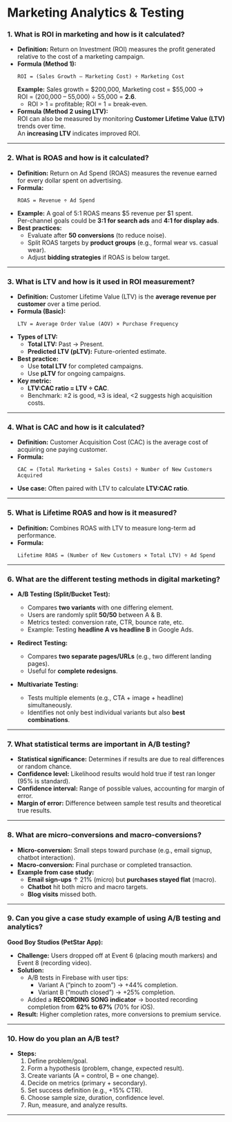 # Marketing Analytics & Testing     

### **1. What is ROI in marketing and how is it calculated?**  
- **Definition:** Return on Investment (ROI) measures the profit generated relative to the cost of a marketing campaign.  
- **Formula (Method 1):**  
  ```
  ROI = (Sales Growth – Marketing Cost) ÷ Marketing Cost
  ```  
  **Example:** Sales growth = $200,000, Marketing cost = $55,000 →  
  ROI = (200,000 – 55,000) ÷ 55,000 = **2.6**.  
  - ROI > 1 = profitable; ROI = 1 = break-even.  
- **Formula (Method 2 using LTV):**  
  ROI can also be measured by monitoring **Customer Lifetime Value (LTV)** trends over time.  
  An **increasing LTV** indicates improved ROI.  

---

### **2. What is ROAS and how is it calculated?**  
- **Definition:** Return on Ad Spend (ROAS) measures the revenue earned for every dollar spent on advertising.  
- **Formula:**  
  ```
  ROAS = Revenue ÷ Ad Spend
  ```  
- **Example:** A goal of 5:1 ROAS means $5 revenue per $1 spent.  
  Per-channel goals could be **3:1 for search ads** and **4:1 for display ads**.  
- **Best practices:**  
  - Evaluate after **50 conversions** (to reduce noise).  
  - Split ROAS targets by **product groups** (e.g., formal wear vs. casual wear).  
  - Adjust **bidding strategies** if ROAS is below target.  

---

### **3. What is LTV and how is it used in ROI measurement?**  
- **Definition:** Customer Lifetime Value (LTV) is the **average revenue per customer** over a time period.  
- **Formula (Basic):**  
  ```
  LTV = Average Order Value (AOV) × Purchase Frequency
  ```  
- **Types of LTV:**  
  - **Total LTV:** Past → Present.  
  - **Predicted LTV (pLTV):** Future-oriented estimate.  
- **Best practice:**  
  - Use **total LTV** for completed campaigns.  
  - Use **pLTV** for ongoing campaigns.  
- **Key metric:**  
  - **LTV:CAC ratio = LTV ÷ CAC**.  
  - Benchmark: ≥2 is good, ≈3 is ideal, <2 suggests high acquisition costs.  

---

### **4. What is CAC and how is it calculated?**  
- **Definition:** Customer Acquisition Cost (CAC) is the average cost of acquiring one paying customer.  
- **Formula:**  
  ```
  CAC = (Total Marketing + Sales Costs) ÷ Number of New Customers Acquired
  ```  
- **Use case:** Often paired with LTV to calculate **LTV:CAC ratio**.  

---

### **5. What is Lifetime ROAS and how is it measured?**  
- **Definition:** Combines ROAS with LTV to measure long-term ad performance.  
- **Formula:**  
  ```
  Lifetime ROAS = (Number of New Customers × Total LTV) ÷ Ad Spend
  ```  

---

### **6. What are the different testing methods in digital marketing?**  
- **A/B Testing (Split/Bucket Test):**  
  - Compares **two variants** with one differing element.  
  - Users are randomly split **50/50** between A & B.  
  - Metrics tested: conversion rate, CTR, bounce rate, etc.  
  - Example: Testing **headline A vs headline B** in Google Ads.  

- **Redirect Testing:**  
  - Compares **two separate pages/URLs** (e.g., two different landing pages).  
  - Useful for **complete redesigns**.  

- **Multivariate Testing:**  
  - Tests multiple elements (e.g., CTA + image + headline) simultaneously.  
  - Identifies not only best individual variants but also **best combinations**.  

---

### **7. What statistical terms are important in A/B testing?**  
- **Statistical significance:** Determines if results are due to real differences or random chance.  
- **Confidence level:** Likelihood results would hold true if test ran longer (95% is standard).  
- **Confidence interval:** Range of possible values, accounting for margin of error.  
- **Margin of error:** Difference between sample test results and theoretical true results.  

---

### **8. What are micro-conversions and macro-conversions?**  
- **Micro-conversion:** Small steps toward purchase (e.g., email signup, chatbot interaction).  
- **Macro-conversion:** Final purchase or completed transaction.  
- **Example from case study:**  
  - **Email sign-ups** ↑ 21% (micro) but **purchases stayed flat** (macro).  
  - **Chatbot** hit both micro and macro targets.  
  - **Blog visits** missed both.  

---

### **9. Can you give a case study example of using A/B testing and analytics?**  
**Good Boy Studios (PetStar App):**  
- **Challenge:** Users dropped off at Event 6 (placing mouth markers) and Event 8 (recording video).  
- **Solution:**  
  - A/B tests in Firebase with user tips:  
    - Variant A (“pinch to zoom”) → +44% completion.  
    - Variant B (“mouth closed”) → +25% completion.  
  - Added a **RECORDING SONG indicator** → boosted recording completion from **62% to 67%** (70% for iOS).  
- **Result:** Higher completion rates, more conversions to premium service.  

---

### **10. How do you plan an A/B test?**  
- **Steps:**  
  1. Define problem/goal.  
  2. Form a hypothesis (problem, change, expected result).  
  3. Create variants (A = control, B = one change).  
  4. Decide on metrics (primary + secondary).  
  5. Set success definition (e.g., +15% CTR).  
  6. Choose sample size, duration, confidence level.  
  7. Run, measure, and analyze results.  

---
